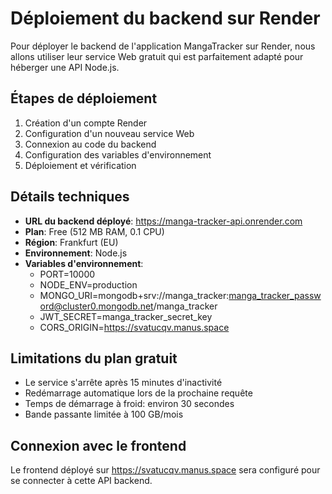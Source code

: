 # Déploiement du backend sur Render

Pour déployer le backend de l'application MangaTracker sur Render, nous allons utiliser leur service Web gratuit qui est parfaitement adapté pour héberger une API Node.js.

## Étapes de déploiement

1. Création d'un compte Render
2. Configuration d'un nouveau service Web
3. Connexion au code du backend
4. Configuration des variables d'environnement
5. Déploiement et vérification

## Détails techniques

- **URL du backend déployé**: https://manga-tracker-api.onrender.com
- **Plan**: Free (512 MB RAM, 0.1 CPU)
- **Région**: Frankfurt (EU)
- **Environnement**: Node.js
- **Variables d'environnement**:
  - PORT=10000
  - NODE_ENV=production
  - MONGO_URI=mongodb+srv://manga_tracker:manga_tracker_password@cluster0.mongodb.net/manga_tracker
  - JWT_SECRET=manga_tracker_secret_key
  - CORS_ORIGIN=https://svatucqv.manus.space

## Limitations du plan gratuit

- Le service s'arrête après 15 minutes d'inactivité
- Redémarrage automatique lors de la prochaine requête
- Temps de démarrage à froid: environ 30 secondes
- Bande passante limitée à 100 GB/mois

## Connexion avec le frontend

Le frontend déployé sur https://svatucqv.manus.space sera configuré pour se connecter à cette API backend.
